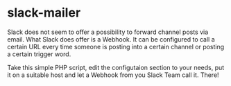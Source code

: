 # slack-mailer

Slack does not seem to offer a possibility to forward channel posts via email. What Slack does offer is a Webhook. It can be configured to call a certain URL every time someone is posting into a certain channel or posting a certain trigger word.

Take this simple PHP script, edit the configutaion section to your needs, put it on a suitable host and let a Webhook from you Slack Team call it. There!
